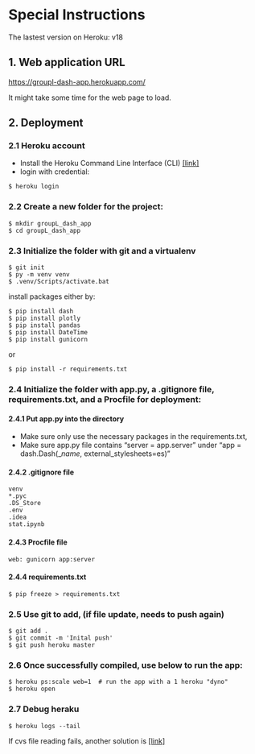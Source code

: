 # Special Instructions

The lastest version on Heroku: v18
 
## 1. Web application URL
https://groupl-dash-app.herokuapp.com/

It might take some time for the web page to load. 

## 2. Deployment

### 2.1 Heroku account
- Install the Heroku Command Line Interface (CLI) [[link]](https://devcenter.heroku.com/articles/getting-started-with-python?singlepage=true)
- login with credential:

```
$ heroku login  
```

### 2.2 Create a new folder for the project:

```
$ mkdir groupL_dash_app
$ cd groupL_dash_app
```

### 2.3 Initialize the folder with git and a virtualenv

```
$ git init
$ py -m venv venv
$ .venv/Scripts/activate.bat
```

install packages either by:
```
$ pip install dash
$ pip install plotly
$ pip install pandas
$ pip install DateTime
$ pip install gunicorn
```

or

```
$ pip install -r requirements.txt
```

### 2.4 Initialize the folder with app.py, a .gitignore file, requirements.txt, and a Procfile for deployment:

#### 2.4.1 Put app.py into the directory

- Make sure only use the necessary packages in the requirements.txt, 
- Make sure app.py file contains “server = app.server” under “app = dash.Dash(__name_, external_stylesheets=es)”

#### 2.4.2 .gitignore file

```
venv
*.pyc
.DS_Store
.env
.idea
stat.ipynb
```

#### 2.4.3 Procfile file

```
web: gunicorn app:server
```

#### 2.4.4 requirements.txt

```
$ pip freeze > requirements.txt
```
### 2.5 Use git to add, (if file update, needs to push again)
```
$ git add . 
$ git commit -m 'Inital push'
$ git push heroku master 
```

### 2.6 Once successfully compiled, use below to run the app:

```
$ heroku ps:scale web=1  # run the app with a 1 heroku "dyno"
$ heroku open
```
### 2.7 Debug heraku

```
$ heroku logs --tail
```

If cvs file reading fails, another solution is [[link]](https://stackoverflow.com/questions/57204186/dash-app-deployed-on-heroku-cannot-read-csv-file)
